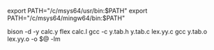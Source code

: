 export PATH="/c/msys64/usr/bin:$PATH"
export PATH="/c/msys64/mingw64/bin:$PATH"

bison -d -y calc.y
flex calc.l
gcc -c y.tab.h y.tab.c lex.yy.c
gcc y.tab.o lex.yy.o -o $@ -lm